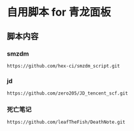 # 自用脚本 for 青龙面板

## 脚本内容

### smzdm 
```
https://github.com/hex-ci/smzdm_script.git
```

### jd
```
https://github.com/zero205/JD_tencent_scf.git
```

### 死亡笔记
```
https://github.com/leafTheFish/DeathNote.git
```